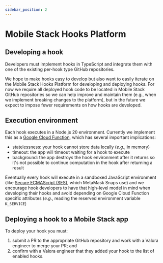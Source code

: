 ```yaml
---
sidebar_position: 2
---
```


# Mobile Stack Hooks Platform

## Developing a hook

Developers must implement hooks in TypeScript and integrate them with
one of the existing per-hook type GitHub repositories.

We hope to make hooks easy to develop but also want to easily iterate
on the Mobile Stack Hooks Platform for developing and deploying hooks. For
now we require all deployed hook code to be located in Mobile Stack GitHub
repositories so we can help improve and maintain them (e.g., when
we implement breaking changes to the platform), but in the future we
expect to impose fewer requirements on how hooks are developed.

## Execution environment

Each hook executes in a Node.js 20 environment. Currently we
implement this as a [Google Cloud
Function](https://cloud.google.com/functions/docs/concepts/execution-environment), which has several important implications:

- statelessness: your hook cannot store data locally (_e.g._, in memory)
- timeout: the app will timeout waiting for a hook to execute
- background: the app destroys the hook environment after it returns so
  it's not possible to continue computation in the hook after
  returning a result

Eventually every hook will execute in a sandboxed JavaScript
environment (like [Secure ECMAScript
(SES)](https://github.com/endojs/endo/tree/master/packages/ses), which
MetaMask Snaps use) and we encourage hook developers to have that
high-level model in mind when developing their hooks and avoid
depending on Google Cloud Function specific attributes (_e.g._, reading
the reserved environment variable `K_SERVICE`)

## Deploying a hook to a Mobile Stack app

To deploy your hook you must:

1. submit a PR to the appropriate GitHub repository and work with a
   Valora engineer to merge your PR; and
2. confirm with a Valora engineer that they added your hook to the
   list of enabled hooks.
